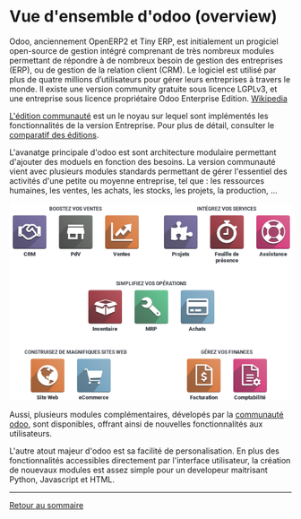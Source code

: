 # Vue d'ensemble d'odoo (overview)

Odoo, anciennement OpenERP2 et Tiny ERP, est initialement un progiciel open-source de gestion intégré comprenant de très nombreux modules permettant de répondre à de nombreux besoin de gestion des entreprises (ERP), ou de gestion de la relation client (CRM). Le logiciel est utilisé par plus de quatre millions d’utilisateurs pour gérer leurs entreprises à travers le monde. Il existe une version community gratuite sous licence LGPLv3, et une entreprise sous licence propriétaire Odoo Enterprise Edition. [Wikipedia](https://fr.wikipedia.org/wiki/Odoo)

 [L'édition communauté](https://www.odoo.com/fr_FR/page/community) est un le noyau sur lequel sont implémentés les fonctionnalités de la version Entreprise. Pour plus de détail, consulter le [comparatif des éditions](https://www.odoo.com/fr_FR/page/editions).

 L'avanatge principale d'odoo est sont architecture modulaire permettant d'ajouter des moduels en fonction des besoins. La version communauté vient avec plusieurs modules standards permettant de gérer l'essentiel des activités d'une petite ou moyenne entreprise, tel que : les ressources humaines, les ventes, les achats, les stocks, les projets, la production, ...

 ![](./images/odoo-apps-overview.png)

 Aussi, plusieurs modules complémentaires, dévelopés par la [communauté odoo](https://odoo-community.org/), sont disponibles, offrant ainsi de nouvelles fonctionnalités aux utilisateurs.

L'autre atout majeur d'odoo est sa facilité de personalisation. En plus des fonctionnalités accessibles directement par l'interface utilisateur, la création de nouevaux modules est assez simple pour un developeur maitrisant Python, Javascript et HTML.

----
[Retour au sommaire](./odoo-deploy-guidelines-fr.md)

